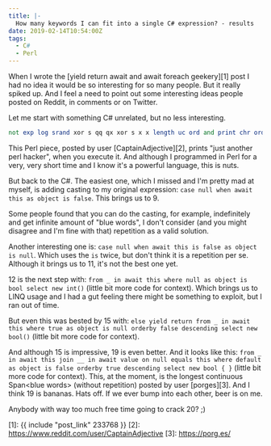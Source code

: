 ```yaml
---
title: |-
  How many keywords I can fit into a single C# expression? - results
date: 2019-02-14T10:54:00Z
tags:
  - C#
  - Perl
---
```

When I wrote the [yield return await and await foreach geekery][1] post I had no idea it would be so interesting for so many people. But it really spiked up. And I feel a need to point out some interesting ideas people posted on Reddit, in comments or on Twitter.

<!-- excerpt -->

Let me start with something C# unrelated, but no less interesting.

```perl
not exp log srand xor s qq qx xor s x x length uc ord and print chr ord for qw q join use sub tied qx xor eval xor print qq q q xor int eval lc q m cos and print chr ord for qw y abs ne open tied hex exp ref y m xor scalar srand print qq q q xor int eval lc qq y sqrt cos and print chr ord for qw x printf each return local x y or print qq s s and eval q s undef or oct xor time xor ref print chr int ord lc foreach qw y hex alarm chdir kill exec return y s gt sin sort split
```

This Perl piece, posted by user [CaptainAdjective][2], prints "just another perl hacker", when you execute it. And although I programmed in Perl for a very, very short time and I know it's a powerful language, this is nuts.

But back to the C#. The easiest one, which I missed and I'm pretty mad at myself, is adding casting to my original expression: `case null when await this as object is false`. This brings us to 9.

Some people found that you can do the casting, for example, indefinitely and get infinite amount of "blue words", I don't consider (and you might disagree and I'm fine with that) repetition as a valid solution.

Another interesting one is: `case null when await this is false as object is null`. Which uses the `is` twice, but don't think it is a repetition per se. Although it brings us to 11, it's not the best one yet.

12 is the next step with: `from _ in await this where null as object is bool select new int()` (little bit more code for context). Which brings us to LINQ usage and I had a gut feeling there might be something to exploit, but I ran out of time.

But even this was bested by 15 with: `else yield return from _ in await this where true as object is null orderby false descending select new bool()` (little bit more code for context).

And although 15 is impressive, 19 is even better. And it looks like this: `from _ in await this join __ in await value on null equals this where default as object is false orderby true descending select new bool { }` (little bit more code for context). This, at the moment, is the longest continuous Span\<blue words\> (without repetition) posted by user [porges][3]. And I think 19 is bananas. Hats off. If we ever bump into each other, beer is on me.

Anybody with way too much free time going to crack 20? ;)

[1]: {{ include "post_link" 233768 }}
[2]: https://www.reddit.com/user/CaptainAdjective
[3]: https://porg.es/